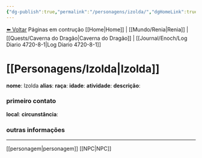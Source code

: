 ```yaml
---
{"dg-publish":true,"permalink":"/personagens/izolda/","dgHomeLink":true,"dgPassFrontmatter":false}
---
```


<a href="javascript:history.back()">⬅️ Voltar</a>
Páginas em contrução
[[Home|Home]] | [[Mundo/Renia|Renia]] | [[Quests/Caverna do Dragão|Caverna do Dragão]] | [[Journal/Enoch/Log Diario 4720-8-1|Log Diario 4720-8-1]] 
# [[Personagens/Izolda|Izolda]]
**nome**: Izolda
**alias**: 
**raça**: 
**idade**: 
**atividade**: 
**descrição**: 

### primeiro contato
**local**: 
**circunstância**: 

### outras informações

---
[[personagem|personagem]] [[NPC|NPC]] 

